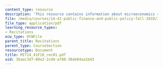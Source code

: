```yaml
---
content_type: resource
description: 'This resource contains information about microeconomics review. '
file: /media/courses/14-41-public-finance-and-public-policy-fall-2010/36aac3d708a32cd4af8830ab84aa1b43_MIT14_41F10_rec01.pdf
file_type: application/pdf
learning_resource_types:
- Recitations
ocw_type: OCWFile
parent_title: Recitations
parent_type: CourseSection
resourcetype: Document
title: MIT14_41F10_rec01.pdf
uid: 36aac3d7-08a3-2cd4-af88-30ab84aa1b43
---
```

